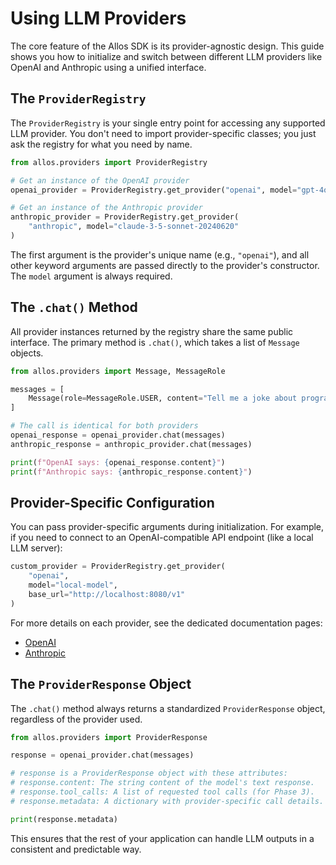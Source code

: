 # Using LLM Providers

The core feature of the Allos SDK is its provider-agnostic design. This guide shows you how to initialize and switch between different LLM providers like OpenAI and Anthropic using a unified interface.

## The `ProviderRegistry`

The `ProviderRegistry` is your single entry point for accessing any supported LLM provider. You don't need to import provider-specific classes; you just ask the registry for what you need by name.

```python
from allos.providers import ProviderRegistry

# Get an instance of the OpenAI provider
openai_provider = ProviderRegistry.get_provider("openai", model="gpt-4o")

# Get an instance of the Anthropic provider
anthropic_provider = ProviderRegistry.get_provider(
    "anthropic", model="claude-3-5-sonnet-20240620"
)
```

The first argument is the provider's unique name (e.g., `"openai"`), and all other keyword arguments are passed directly to the provider's constructor. The `model` argument is always required.

## The `.chat()` Method

All provider instances returned by the registry share the same public interface. The primary method is `.chat()`, which takes a list of `Message` objects.

```python
from allos.providers import Message, MessageRole

messages = [
    Message(role=MessageRole.USER, content="Tell me a joke about programming.")
]

# The call is identical for both providers
openai_response = openai_provider.chat(messages)
anthropic_response = anthropic_provider.chat(messages)

print(f"OpenAI says: {openai_response.content}")
print(f"Anthropic says: {anthropic_response.content}")
```

## Provider-Specific Configuration

You can pass provider-specific arguments during initialization. For example, if you need to connect to an OpenAI-compatible API endpoint (like a local LLM server):

```python
custom_provider = ProviderRegistry.get_provider(
    "openai",
    model="local-model",
    base_url="http://localhost:8080/v1"
)
```

For more details on each provider, see the dedicated documentation pages:
- [OpenAI](./../providers/openai.md)
- [Anthropic](./../providers/anthropic.md)

## The `ProviderResponse` Object

The `.chat()` method always returns a standardized `ProviderResponse` object, regardless of the provider used.

```python
from allos.providers import ProviderResponse

response = openai_provider.chat(messages)

# response is a ProviderResponse object with these attributes:
# response.content: The string content of the model's text response.
# response.tool_calls: A list of requested tool calls (for Phase 3).
# response.metadata: A dictionary with provider-specific call details.

print(response.metadata)
```

This ensures that the rest of your application can handle LLM outputs in a consistent and predictable way.
